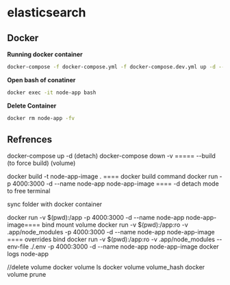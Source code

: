 # elasticsearch

## Docker

**Running docker container**

```sh
docker-compose -f docker-compose.yml -f docker-compose.dev.yml up -d --build
```

**Open bash of conatiner**

```sh
docker exec -it node-app bash
```

**Delete Container**

```sh
docker rm node-app -fv
```

## Refrences

docker-compose up -d (detach)
docker-compose down -v ===== --build (to force build) (volume)

docker build -t node-app-image . ==== docker build command
docker run -p 4000:3000 -d --name node-app node-app-image ==== -d detach mode to free terminal

sync folder with docker container

docker run -v $(pwd):/app -p 4000:3000 -d --name node-app node-app-image==== bind mount volume
docker run -v $(pwd):/app:ro -v .app/node_modules -p 4000:3000 -d --name node-app node-app-image ==== overrides bind
docker run -v $(pwd):/app:ro -v .app/node_modules --env-file ./.env -p 4000:3000 -d --name node-app node-app-image
docker logs node-app

//delete volume
docker volume ls
docker volume volume_hash
docker volume prune

